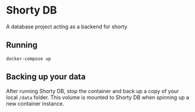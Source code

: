 # Shorty DB

A database project acting as a backend for shorty

## Running

```docker-compose up```

## Backing up your data

After running Shorty DB, stop the container and back up a copy of your local `/data` folder. This volume is mounted to Shorty DB when spinning up a new container instance.